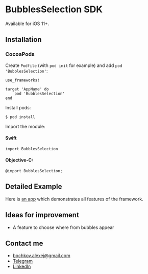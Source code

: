 # BubblesSelection SDK

Available for iOS 11+.

## Installation

### CocoaPods


Create `Podfile` (with `pod init` for example) and add `pod 'BubblesSelection'`:

```
use_frameworks!

target 'AppName' do
    pod 'BubblesSelection'
end
```

Install pods:

```
$ pod install
```

Import the module:

#### Swift

```
import BubblesSelection
```

#### Objective-C:

```
@import BubblesSelection;
```

## Detailed Example

Here is [an app](https://github.com/AJIJIi/BubblesSelectionExampleApp) which demonstrates all features of the framework.

## Ideas for improvement

- A feature to choose where from bubbles appear

## Contact me

- bochkov.alexej@gmail.com 
- [Telegram](https://t.me/bochkov_alexej)
- [LinkedIn](https://www.linkedin.com/in/bochkov-alexej/)
